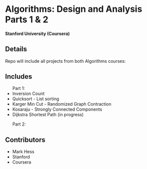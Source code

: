 # Algorithms: Design and Analysis Parts 1 & 2
#### Stanford University (Coursera)

## Details
Repo will include all projects from both Algorithms courses:

## Includes
<ul>Part 1:
<li>Inversion Count</li>
<li>Quicksort - List sorting</li>
<li>Karger Min Cut - Randomized Graph Contraction</li>
<li>Kosaraju - Strongly Connected Components</li>
<li>Dijkstra Shortest Path (in progress)</li>
</ul>

<ul>Part 2:
</ul>

## Contributors
- Mark Hess
- Stanford
- Coursera
